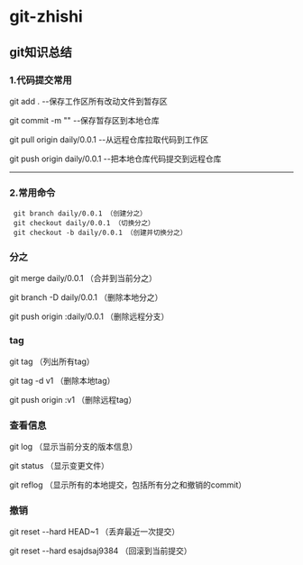 # git-zhishi
## git知识总结
### 1.代码提交常用  

  git add .                                     --保存工作区所有改动文件到暂存区   

  git commit -m ""                              --保存暂存区到本地仓库    

  git pull origin daily/0.0.1                   --从远程仓库拉取代码到工作区   

  git push origin daily/0.0.1                   --把本地仓库代码提交到远程仓库     
     
  ----------   
### 2.常用命令    
     git branch daily/0.0.1 （创建分之）    
     git checkout daily/0.0.1 （切换分之）     
     git checkout -b daily/0.0.1 （创建并切换分之） 
### 分之
git merge daily/0.0.1 （合并到当前分之）    

git branch -D daily/0.0.1 （删除本地分之）    

git push origin :daily/0.0.1 （删除远程分支）

### tag     
git tag （列出所有tag）    

git tag -d v1  （删除本地tag）    

git push origin :v1 （删除远程tag）   

### 查看信息   
git log （显示当前分支的版本信息）   

git status （显示变更文件）   

git reflog （显示所有的本地提交，包括所有分之和撤销的commit）

### 撤销    
git reset --hard HEAD~1 （丢弃最近一次提交）    

git reset --hard esajdsaj9384  （回滚到当前提交）
